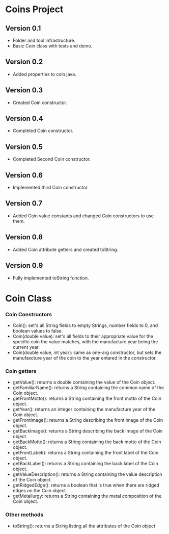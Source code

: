 # Coins Project
## Version 0.1
* Folder and tool infrastructure.
* Basic Coin class with tests and demo.
## Version 0.2
* Added properties to coin.java.
## Version 0.3
* Created Coin constructor.
## Version 0.4
* Completed Coin constructor.
## Version 0.5
* Completed Second Coin constructor.
## Version 0.6
* Implemented third Coin constructor.
## Version 0.7
* Added Coin value constants and changed Coin constructors to use them.
## Version 0.8
* Added Coin attribute getters and created toString.
## Version 0.9
* Fully implemented toString function.

# Coin Class

### Coin Constructors
* Coin(): set's all String fields to empty Strings, number fields to 0, and boolean values to false.
* Coin(double value): set's all fields to their appropriate value for the specific coin the value matches, with the manufacture year being the current year.
* Coin(double value, int year): same as one-arg constructor, but sets the manufaxcture year of the coin to the year entered in the constructor.
### Coin getters
* getValue(): returns a double containing the value of the Coin object.
* getFamiliarName(): returns a String containing the common name of the Coin object.
* getFrontMotto(): returns a String containing the front motto of the Coin object.
* getYear(): returns an integer containing the manufacture year of the Coin object.
* getFrontImage(): returns a String describing the front image of the Coin object.
* getBackImage(): returns a String describing the back image of the Coin object.
* getBackMotto(): returns a String containing the back motto of the Coin object.
* getFrontLabel(): returns a String containing the front label of the Coin object.
* getBackLabel(): returns a String containing the back label of the Coin object.
* getValueDescription(): returns a String containing the value description of the Coin object.
* getRidgedEdge(): returns a boolean that is true when there are ridged edges on the Coin object.
* getMetallurgy: returns a String containing the metal composition of the Coin object.
### Other methods
* toString(): returns a String listing all the attributes of the Coin object
